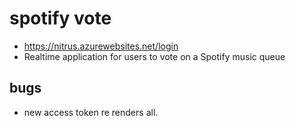 # spotify vote

- https://nitrus.azurewebsites.net/login
- Realtime application for users to vote on a Spotify music queue

<!-- ## onboarding

- postman https://www.postman.com/downloads/
- spotify api https://developer.spotify.com/documentation/web-api/
- spotify api authentication, client secret and client id, https://developer.spotify.com/documentation/general/guides/authorization-guide/
- nodejs / npm, https://nodejs.org/en/download/
- react, `npm install`

## Git practices

- assign yourself issues
- branch, complete issue
- pull request, at least one reviewer
- merge, close issue

## wireframe

- https://wireframe.cc/LqTfuO desktop
- https://wireframe.cc/qSU3UX mobile

## useful links

- https://reactjs.org/, React
- https://developer.spotify.com/documentation/web-api/, Spotify
- https://socket.io/docs , Socketio
- https://react.carbondesignsystem.com/?path=/story/* , React Carbon Design
- https://github.com/manufont/react-swipeable-bottom-sheet, using this in mobile view to hide queue, but we can keep queue large vertically, which will be nice -->

## bugs

- new access token re renders all.
